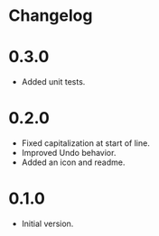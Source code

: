 # Changelog

# 0.3.0
- Added unit tests.

# 0.2.0
- Fixed capitalization at start of line.
- Improved Undo behavior.
- Added an icon and readme.

# 0.1.0
- Initial version.

